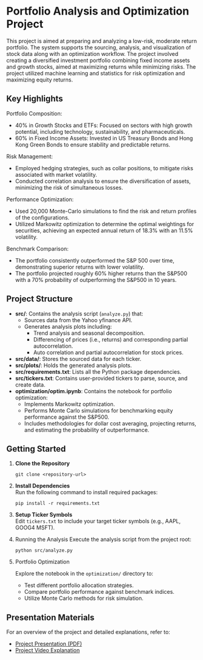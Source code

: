 # Portfolio Analysis and Optimization Project

This project is aimed at preparing and analyzing a low-risk, moderate return portfolio. The system supports the sourcing, analysis, and visualization of stock data along with an optimization workflow. The project involved creating a diversified investment portfolio combining fixed income assets and growth stocks, aimed at maximizing returns while minimizing risks. The project utilized machine learning and statistics for risk optimization and maximizing equity returns.

## Key Highlights
Portfolio Composition:
 - 40% in Growth Stocks and ETFs: Focused on sectors with high growth potential, including technology, sustainability, and pharmaceuticals.
 - 60% in Fixed Income Assets: Invested in US Treasury Bonds and Hong Kong Green Bonds to ensure stability and predictable returns.

Risk Management:
 - Employed hedging strategies, such as collar positions, to mitigate risks associated with market volatility.
 - Conducted correlation analysis to ensure the diversification of assets, minimizing the risk of simultaneous losses.

Performance Optimization:
 - Used 20,000 Monte-Carlo simulations to find the risk and return profiles of the configurations. 
 - Utilized Markowitz optimization to determine the optimal weightings for securities, achieving an expected annual return of 18.3% with an 11.5% volatility.

Benchmark Comparison:
 - The portfolio consistently outperformed the S&P 500 over time, demonstrating superior returns with lower volatility.
 - The portfolio projected roughly 60% higher returns than the S&P500 with a 70% probability of outperforming the S&P500 in 10 years.

## Project Structure
- **src/**: Contains the analysis script (`analyze.py`) that:
    - Sources data from the Yahoo yfinance API.
    - Generates analysis plots including:
        - Trend analysis and seasonal decomposition.
        - Differencing of prices (i.e., returns) and corresponding partial autocorrelation.
        - Auto correlation and partial autocorrelation for stock prices.
- **src/data/**: Stores the sourced data for each ticker.
- **src/plots/**: Holds the generated analysis plots.
- **src/requirements.txt**: Lists all the Python package dependencies.
- **src/tickers.txt**: Contains user-provided tickers to parse, source, and create data.
- **optimization/optim.ipynb**: Contains the notebook for portfolio optimization:
    - Implements Markowitz optimization.
    - Performs Monte Carlo simulations for benchmarking equity performance against the S&P500.
    - Includes methodologies for dollar cost averaging, projecting returns, and estimating the probability of outperformance.

## Getting Started
1. **Clone the Repository**  
      ```
   git clone <repository-url>
   ```

2. **Install Dependencies**  
   Run the following command to install required packages:
   ```
   pip install -r requirements.txt
   ```

3. **Setup Ticker Symbols**  
   Edit `tickers.txt` to include your target ticker symbols (e.g., AAPL, GOOG4 MSFT).
     
4. Running the Analysis
    Execute the analysis script from the project root:
     ```
    python src/analyze.py
     ```

5. Portfolio Optimization

    Explore the notebook in the `optimization/` directory to:
    - Test different portfolio allocation strategies.
    - Compare portfolio performance against benchmark indices.
    - Utilize Monte Carlo methods for risk simulation.

## Presentation Materials

For an overview of the project and detailed explanations, refer to:
- [Project Presentation (PDF)](./GE2260G7.pdf)
- [Project Video Explanation](https://drive.google.com/file/d/1B-Y17R-3CZmWDVcAB368evj0cL1ToSFe/view?usp=sharing)
